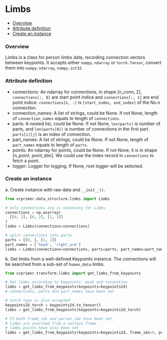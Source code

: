 # Limbs

- [Overview](#overview)
- [Attribute definition](#attribute-definition)
- [Create an instance](#create-an-instance)

### Overview

Limbs is a class for person limbs data, recording connection vectors between keypoints. It accepts either `numpy.ndarray` or `torch.Tensor`, convert them into `numpy.ndarray`, `numpy.int32`.

### Attribute definition

- connections: An ndarray for connections, in shape [n_conn, 2], `connections[:, 0]` are start point indice and `connections[:, 1]` are end point indice.  `connections[n, :]`  is `[start_index, end_index]` of the No.n connection.
- connection_names: A list of strings, could be None. If not None, length of `connection_names` equals to length of `connections`.
- parts: A nested list, could be None. If not None, `len(parts)` is number of parts, and `len(parts[0])` is number of connections in the first part.  `parts[i][j]` is an index of connection.
- part_names: A list of strings, could be None. If not None, length of `part_names` equals to length of `parts`.
- points:  An ndarray for points, could be None. If not None, it is in shape [n_point, point_dim]. We could use the index record in `connections` to fetch a point.
- logger: Logger for logging. If None, root logger will be selected.

### Create an instance

a. Create instance with raw data and `__init__()`.

```python
from xrprimer.data_structure.limbs import Limbs

# only connections arg is necessary for Limbs
connections = np.asarray(
  [[0, 1], [0, 2], [1, 3]]
)
limbs = Limbs(connections=connections)

# split connections into parts
parts = [[0, ], [1, 2]]
part_names = ['head', 'right_arm']
limbs = Limbs(connections=connections, parts=parts, part_names=part_names)
```

b. Get limbs from a well-defined Keypoints instance. The connections will be searched from a sub-set of `human_data` limbs.

```python
from xrprimer.transform.limbs import get_limbs_from_keypoints

# Get limbs according to keypoints' mask and convention.
limbs = get_limbs_from_keypoints(keypoints=keypoints2d)
# connections, parts and part_names have been set

# torch type is also accepted
keypoints2d_torch = keypoints2d.to_tensor()
limbs = get_limbs_from_keypoints(keypoints=keypoints2d_torch)

# If both frame_idx and person_idx have been set,
# limbs are searched from a certain frame
# limbs.points have also been set
limbs = get_limbs_from_keypoints(keypoints=keypoints2d, frame_idx=0, person_idx=0)
```
